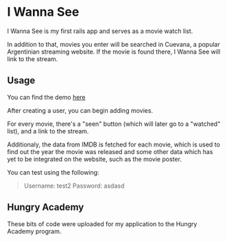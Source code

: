 # I Wanna See

I Wanna See is my first rails app and serves as a movie watch list.

In addition to that, movies you enter will be searched in Cuevana, a popular Argentinian streaming website. If the movie is found there, I Wanna See will link to the stream.

## Usage

You can find the demo [here](http://iwannasee.heroku.com)

After creating a user, you can begin adding movies.

For every movie, there's a "seen" button (which will later go to a "watched" list), and a link to the stream.

Additionaly, the data from IMDB is fetched for each movie, which is used to find out the year the movie was released and some other data which has yet to be integrated on the website, such as the movie poster.

You can test using the following: 

>Username: test2
>Password: asdasd

## Hungry Academy

These bits of code were uploaded for my application to the Hungry Academy program.